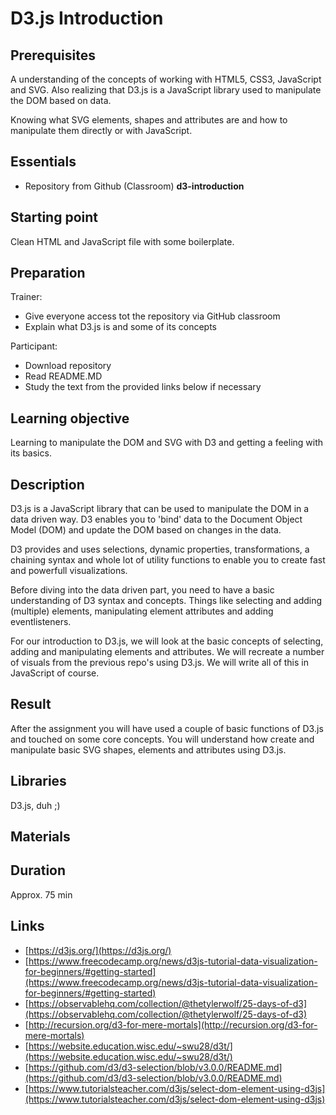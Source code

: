# D3.js Introduction

## Prerequisites

A understanding of the concepts of working with HTML5, CSS3, JavaScript and SVG. Also realizing that D3.js is a JavaScript library used to manipulate the DOM based on data.

Knowing what SVG elements, shapes and attributes are and how to manipulate them directly or with JavaScript.

## Essentials

- Repository from Github (Classroom) **d3-introduction**

## Starting point

Clean HTML and JavaScript file with some boilerplate.

## Preparation

Trainer:

- Give everyone access tot the repository via GitHub classroom
- Explain what D3.js is and some of its concepts

Participant:

- Download repository
- Read README.MD
- Study the text from the provided links below if necessary

## Learning objective

Learning to manipulate the DOM and SVG with D3 and getting a feeling with its basics.

## Description

D3.js is a JavaScript library that can be used to manipulate the DOM in a data driven way. D3 enables you to &#39;bind&#39; data to the Document Object Model (DOM) and update the DOM based on changes in the data.

D3 provides and uses selections, dynamic properties, transformations, a chaining syntax and whole lot of utility functions to enable you to create fast and powerfull visualizations.

Before diving into the data driven part, you need to have a basic understanding of D3 syntax and concepts. Things like selecting and adding (multiple) elements, manipulating element attributes and adding eventlisteners.

For our introduction to D3.js, we will look at the basic concepts of selecting, adding and manipulating elements and attributes. We will recreate a number of visuals from the previous repo&#39;s using D3.js. We will write all of this in JavaScript of course.

## Result

After the assignment you will have used a couple of basic functions of D3.js and touched on some core concepts. You will understand how create and manipulate basic SVG shapes, elements and attributes using D3.js.

## Libraries

D3.js, duh ;)

## Materials

## Duration

Approx. 75 min

## Links

- [https://d3js.org/](https://d3js.org/)
- [https://www.freecodecamp.org/news/d3js-tutorial-data-visualization-for-beginners/#getting-started](https://www.freecodecamp.org/news/d3js-tutorial-data-visualization-for-beginners/#getting-started)
- [https://observablehq.com/collection/@thetylerwolf/25-days-of-d3](https://observablehq.com/collection/@thetylerwolf/25-days-of-d3)
- [http://recursion.org/d3-for-mere-mortals](http://recursion.org/d3-for-mere-mortals)
- [https://website.education.wisc.edu/~swu28/d3t/](https://website.education.wisc.edu/~swu28/d3t/)
- [https://github.com/d3/d3-selection/blob/v3.0.0/README.md](https://github.com/d3/d3-selection/blob/v3.0.0/README.md)
- [https://www.tutorialsteacher.com/d3js/select-dom-element-using-d3js](https://www.tutorialsteacher.com/d3js/select-dom-element-using-d3js)